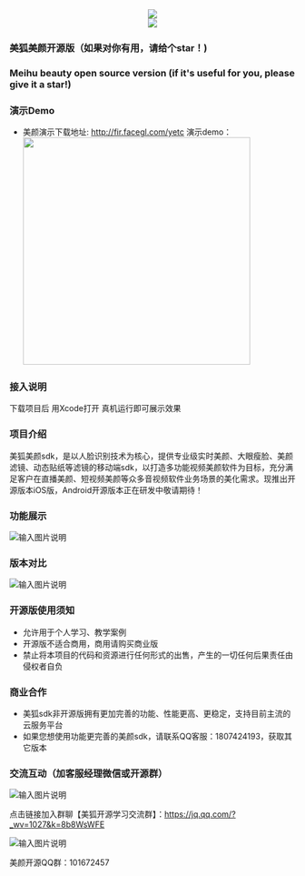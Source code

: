 <div align=center><img src="https://images.gitee.com/uploads/images/2021/0807/140824_628c2001_9236797.png" /></div>
<div align=center><img src="https://images.gitee.com/uploads/images/2021/0807/140839_fa112ac1_9236797.png" /></div>

### 美狐美颜开源版（如果对你有用，请给个star！)
### Meihu beauty open source version (if it's useful for you, please give it a star!)
### 演示Demo
- 美颜演示下载地址: <a target="_blank" href="http://fir.facegl.com/yetc">http://fir.facegl.com/yetc</a>
演示demo：<img src="https://images.gitee.com/uploads/images/2021/0611/133433_ea131003_2073279.png" width="400"/>

### 接入说明
下载项目后 用Xcode打开 真机运行即可展示效果

### 项目介绍
美狐美颜sdk，是以人脸识别技术为核心，提供专业级实时美颜、大眼瘦脸、美颜滤镜、动态贴纸等滤镜的移动端sdk，以打造多功能视频美颜软件为目标，充分满足客户在直播美颜、短视频美颜等众多音视频软件业务场景的美化需求。现推出开源版本iOS版，Android开源版本正在研发中敬请期待！

### 功能展示
![输入图片说明](meihumeiyan.png)

### 版本对比
![输入图片说明](QQ%E5%9B%BE%E7%89%8720220323170228.png)

### 开源版使用须知

- 允许用于个人学习、教学案例
- 开源版不适合商用，商用请购买商业版
- 禁止将本项目的代码和资源进行任何形式的出售，产生的一切任何后果责任由侵权者自负

### 商业合作
* 美狐sdk非开源版拥有更加完善的功能、性能更高、更稳定，支持目前主流的云服务平台
* 如果您想使用功能更完善的美颜sdk，请联系QQ客服：1807424193，获取其它版本

### 交流互动（加客服经理微信或开源群）
![输入图片说明](https://images.gitee.com/uploads/images/2021/0916/185939_2e66c575_9236797.png "wxer1.png")


点击链接加入群聊【美狐开源学习交流群】：https://jq.qq.com/?_wv=1027&k=8b8WsWFE

![输入图片说明](https://images.gitee.com/uploads/images/2021/0916/173830_95d0c197_9236797.png "美狐开源学习交流群群聊二维码.png")

美颜开源QQ群：101672457


